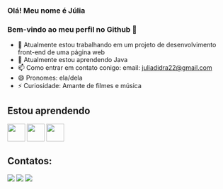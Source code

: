 ### Olá! Meu nome é Júlia
### Bem-vindo ao meu perfil no Github 👋

<!--
**juliadidra/juliadidra** is a ✨ _special_ ✨ repository because its `README.md` (this file) appears on your GitHub profile.
-->

- 🔭 Atualmente estou trabalhando em um projeto de desenvolvimento front-end de uma página web
- 🌱 Atualmente estou aprendendo Java 
- 📫 Como entrar em contato conigo: email: juliadidra22@gmail.com
- 😄 Pronomes: ela/dela
- ⚡ Curiosidade: Amante de filmes e música

## Estou aprendendo
<img src="https://cdn.jsdelivr.net/gh/devicons/devicon/icons/java/java-original.svg" width="40" height="40"/> <img src="https://cdn.jsdelivr.net/gh/devicons/devicon/icons/html5/html5-original.svg" width="40" height="40"/> <img src="https://cdn.jsdelivr.net/gh/devicons/devicon/icons/css3/css3-original-wordmark.svg" width="40" height="40" />

## Contatos:

<div>
<a href="https://instagram.com/juliadidra123" target="_blank"><img src="https://img.shields.io/badge/-Instagram-%23E4405F?style=for-the-badge&logo=instagram&logoColor=white" target="_blank"></a>
<a href = "mailto:contato@juliadidra22@gmail.com"><img src="https://img.shields.io/badge/Gmail-D14836?style=for-the-badge&logo=gmail&logoColor=white" target="_blank"></a>
<a href="https://www.linkedin.com/in/júlia-didra-b8ba6720a" target="_blank"><img src="https://img.shields.io/badge/-LinkedIn-%230077B5?style=for-the-badge&logo=linkedin&logoColor=white" target="_blank"></a>   
</div>


